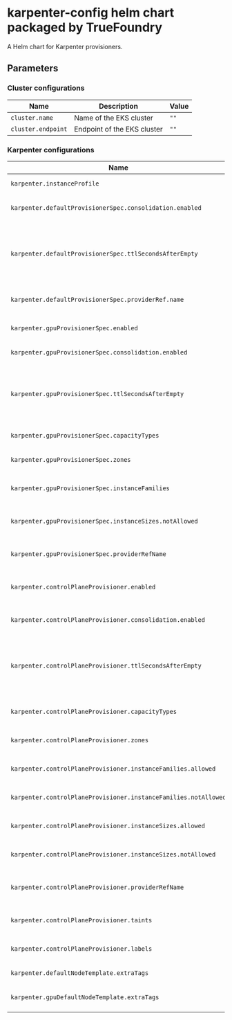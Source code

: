 # karpenter-config helm chart packaged by TrueFoundry
A Helm chart for Karpenter provisioners.

## Parameters

### Cluster configurations

| Name               | Description                 | Value |
| ------------------ | --------------------------- | ----- |
| `cluster.name`     | Name of the EKS cluster     | `""`  |
| `cluster.endpoint` | Endpoint of the EKS cluster | `""`  |

### Karpenter configurations

| Name                                                            | Description                                                                                                                     | Value                                                                                           |
| --------------------------------------------------------------- | ------------------------------------------------------------------------------------------------------------------------------- | ----------------------------------------------------------------------------------------------- |
| `karpenter.instanceProfile`                                     | Instance profile of the karpenter                                                                                               | `""`                                                                                            |
| `karpenter.defaultProvisionerSpec.consolidation.enabled`        | Enable consolidation for default provisioner                                                                                    | `true`                                                                                          |
| `karpenter.defaultProvisionerSpec.ttlSecondsAfterEmpty`         | Seconds after which node should be deleted once it is empty. Either one of consolidation or ttlSecondsAfterEmpty should be used |                                                                                                 |
| `karpenter.defaultProvisionerSpec.providerRef.name`             | AWS node template name for default provisioner                                                                                  | `default`                                                                                       |
| `karpenter.gpuProvisionerSpec.enabled`                          | Enable GPU provisioner for GPU nodes                                                                                            | `false`                                                                                         |
| `karpenter.gpuProvisionerSpec.consolidation.enabled`            | Enable consolidation for GPU provisioner                                                                                        | `true`                                                                                          |
| `karpenter.gpuProvisionerSpec.ttlSecondsAfterEmpty`             | Seconds after which node should be deleted once it is empty. Either one of consolidation or ttlSecondsAfterEmpty should be used | `300`                                                                                           |
| `karpenter.gpuProvisionerSpec.capacityTypes`                    | Capacity types for GPU provisioner                                                                                              | `["spot","on-demand"]`                                                                          |
| `karpenter.gpuProvisionerSpec.zones`                            | Zones to launch instances for GPU provisioner                                                                                   | `[]`                                                                                            |
| `karpenter.gpuProvisionerSpec.instanceFamilies`                 | Instance families to launch instances for GPU provisioner                                                                       | `["p2","p3","g4dn","g5","p4d","p4de"]`                                                          |
| `karpenter.gpuProvisionerSpec.instanceSizes.notAllowed`         | Instance Sizes that are not allowed to launch instances for GPU provisioner                                                     | `["nano","micro","metal"]`                                                                      |
| `karpenter.gpuProvisionerSpec.providerRefName`                  | Name of AWS node template to be used for GPU provisioner                                                                        | `gpu-default`                                                                                   |
| `karpenter.controlPlaneProvisioner.enabled`                     | Enable control plane provisioner for control plane workloads                                                                    | `false`                                                                                         |
| `karpenter.controlPlaneProvisioner.consolidation.enabled`       | Enable consolidation for control plane provisioner                                                                              | `true`                                                                                          |
| `karpenter.controlPlaneProvisioner.ttlSecondsAfterEmpty`        | Time (in seconds) after which node will be drained. Either one of consolidation or ttlSecondsAfterEmpty can be used             | `30`                                                                                            |
| `karpenter.controlPlaneProvisioner.capacityTypes`               | Capacity types of control plane provisioner                                                                                     | `["spot","on-demand"]`                                                                          |
| `karpenter.controlPlaneProvisioner.zones`                       | Zones to launch instances for control plane workloads                                                                           | `[]`                                                                                            |
| `karpenter.controlPlaneProvisioner.instanceFamilies.allowed`    | Allowed instance families for control plane workloads                                                                           | `[]`                                                                                            |
| `karpenter.controlPlaneProvisioner.instanceFamilies.notAllowed` | Not allowed instance families for control plane workloads                                                                       | `["t3","t2","t3a","p2","p3","p4d","p4de","p5","g4dn","g5","g4ad","inf1","inf2","trn1","trn1n"]` |
| `karpenter.controlPlaneProvisioner.instanceSizes.allowed`       | Allowed instance sizes for control plane workloads                                                                              | `[]`                                                                                            |
| `karpenter.controlPlaneProvisioner.instanceSizes.notAllowed`    | Not allowed instance sizes for control plane workloads                                                                          | `["nano","12xlarge","16xlarge","24xlarge","32xlarge","metal"]`                                  |
| `karpenter.controlPlaneProvisioner.providerRefName`             | Name of AWS node template to be used for control plane provisioner                                                              | `default`                                                                                       |
| `karpenter.controlPlaneProvisioner.taints`                      | Taints to be applied on the control plane provisioner nodes                                                                     | `{}`                                                                                            |
| `karpenter.controlPlaneProvisioner.labels`                      | Labels to be applied on the control plane provisioner nodes                                                                     | `{}`                                                                                            |
| `karpenter.defaultNodeTemplate.extraTags`                       | Additional tags for the node template.                                                                                          | `{}`                                                                                            |
| `karpenter.gpuDefaultNodeTemplate.extraTags`                    | Additional tags for the gpu node template.                                                                                      | `{}`                                                                                            |

